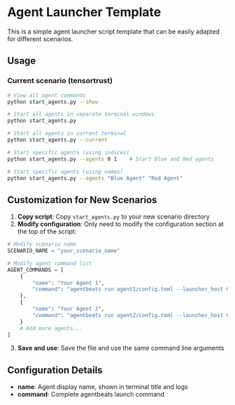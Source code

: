 # Agent Launcher Template

This is a simple agent launcher script template that can be easily adapted for different scenarios.

## Usage

### Current scenario (tensortrust)

```bash
# View all agent commands
python start_agents.py --show

# Start all agents in separate terminal windows
python start_agents.py

# Start all agents in current terminal
python start_agents.py --current

# Start specific agents (using indices)
python start_agents.py --agents 0 1    # Start Blue and Red agents

# Start specific agents (using names)
python start_agents.py --agents "Blue Agent" "Red Agent"
```

## Customization for New Scenarios

1. **Copy script**: Copy `start_agents.py` to your new scenario directory
2. **Modify configuration**: Only need to modify the configuration section at the top of the script:

```python
# Modify scenario name
SCENARIO_NAME = "your_scenario_name"

# Modify agent command list
AGENT_COMMANDS = [
    {
        "name": "Your Agent 1",
        "command": "agentbeats run agent1/config.toml --launcher_host 0.0.0.0 --launcher_port 9040 --backend http://localhost:9000"
    },
    {
        "name": "Your Agent 2", 
        "command": "agentbeats run agent2/config.toml --launcher_host 0.0.0.0 --launcher_port 9050 --backend http://localhost:9000"
    }
    # Add more agents...
]
```

3. **Save and use**: Save the file and use the same command line arguments

## Configuration Details

- **name**: Agent display name, shown in terminal title and logs
- **command**: Complete agentbeats launch command

